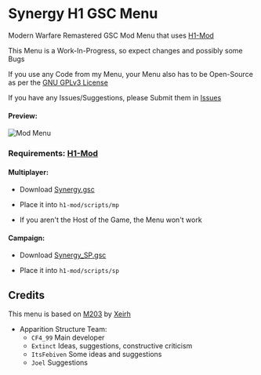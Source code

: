 # Synergy H1 GSC Menu

Modern Warfare Remastered GSC Mod Menu that uses [H1-Mod](https://github.com/auroramod/h1-mod)

This Menu is a Work-In-Progress, so expect changes and possibly some Bugs

If you use any Code from my Menu, your Menu also has to be Open-Source as per the [GNU GPLv3 License](https://github.com/SyndiShanX/Synergy-H1-GSC-Menu/blob/main/LICENSE.md)

If you have any Issues/Suggestions, please Submit them in [Issues](https://github.com/SyndiShanX/Synergy-H1-GSC-Menu/issues)

#### Preview:

![Mod Menu](https://syndishanx.github.io/Synergy-H1-GSC-Menu/Synergy-H1-GSC-Menu.png)

### Requirements: [H1-Mod](https://github.com/auroramod/h1-mod)

#### Multiplayer:
* Download [Synergy.gsc](https://syndishanx.github.io/Synergy-H1-GSC-Menu/Synergy.gsc)

* Place it into `h1-mod/scripts/mp`

* If you aren't the Host of the Game, the Menu won't work

#### Campaign:
* Download [Synergy_SP.gsc](https://syndishanx.github.io/Synergy-H1-GSC-Menu/Synergy_SP.gsc)

* Place it into `h1-mod/scripts/sp`

## Credits

This menu is based on [M203](https://github.com/Xeirh/M203) by [Xeirh](https://github.com/Xeirh)

- Apparition Structure Team:
  * `CF4_99` Main developer
  * `Extinct` Ideas, suggestions, constructive criticism
  * `ItsFebiven` Some ideas and suggestions
  * `Joel` Suggestions
	